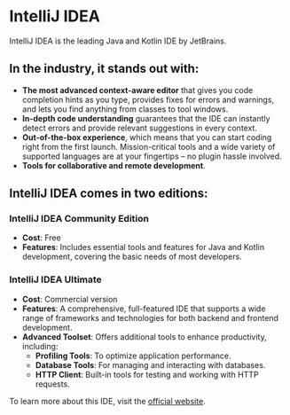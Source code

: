 # IntelliJ IDEA

IntelliJ IDEA is the leading Java and Kotlin IDE by JetBrains.

## In the industry, it stands out with:

- **The most advanced context-aware editor** that gives you code completion hints as you type, provides fixes for errors
  and warnings, and lets you find anything from classes to tool windows.
- **In-depth code understanding** guarantees that the IDE can instantly detect errors and provide relevant suggestions
  in every context.
- **Out-of-the-box experience**, which means that you can start coding right from the first launch. Mission-critical
  tools and a wide variety of supported languages are at your fingertips – no plugin hassle involved.
- **Tools for collaborative and remote development**.

## IntelliJ IDEA comes in two editions:

### IntelliJ IDEA Community Edition
- **Cost**: Free
- **Features**: Includes essential tools and features for Java and Kotlin development, covering the basic needs of most developers.

### IntelliJ IDEA Ultimate
- **Cost**: Commercial version
- **Features**: A comprehensive, full-featured IDE that supports a wide range of frameworks and technologies for both backend and frontend development.
- **Advanced Toolset**: Offers additional tools to enhance productivity, including:
  - **Profiling Tools**: To optimize application performance.
  - **Database Tools**: For managing and interacting with databases.
  - **HTTP Client**: Built-in tools for testing and working with HTTP requests.

To learn more about this IDE, visit the [official website](https://www.jetbrains.com/idea/features/).